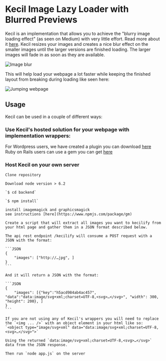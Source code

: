 # Kecil Image Lazy Loader with Blurred Previews

Kecil is an implementation that allows you to achieve the "blurry image loading effect" (as seen on Medium) with very little effort. Read more about it [here](https://jmperezperez.com/medium-image-progressive-loading-placeholder). Kecil resizes your images and creates a nice blur effect on the smaller images until the larger versions are finished loading. The larger images will fade in as soon as they are available.

![Image blur](https://css-tricks.com/wp-content/uploads/2015/12/blur.gif)

This will help load your webpage a lot faster while keeping the finished layout from breaking during loading like seen here:

![Jumping webpage](http://aspiringwebdev.com/wp-content/uploads/2015/03/meal-plan-load-no-padding-bottom.gif)

## Usage

Kecil can be used in a couple of different ways:

### Use Kecil's hosted solution for your webpage with implementation wrappers:

For Wordpress users, we have created a plugin you can download [here](https://something.com)
Ruby on Rails users can use a gem you can get [here](https://something.com)

### Host Kecil on your own server

    Clone repository
    
    Download node version > 6.2 

    `$ cd backend`
    
    `$ npm install`
    
    install imagemagick and graphicsmagick
    see instructions [here](https://www.npmjs.com/package/gm)
    
    Create a script that will extract all images you want to kecilify from your html page and gather them in a JSON format described below.
    
    The api rest endpoint /kecilify will consume a POST request with a JSON with the format:
    
    ```JSON
    {
        "images": ["http://…jpg", ]
    }
    ```
    
    And it will return a JSON with the format:
    
    ```JSON
    {
        "images": [{"key":"h5acd984ab4ac457", "data":"data:image/svg+xml;charset=UTF-8,<svg>…</svg>", "width": 300, "height": 200}, ]
    }
    ```
    
    If you are not using any of Kecil's wrappers you will need to replace the `<img ... />` with an object element in your html like so: `<object type="image/svg+xml" data="data:image/svg+xml;charset=UTF-8,<svg>…</svg>">` 
    
    Using the returned `data:image/svg+xml;charset=UTF-8,<svg>…</svg>` data from the JSON response.
    
    Then run `node app.js` on the server
